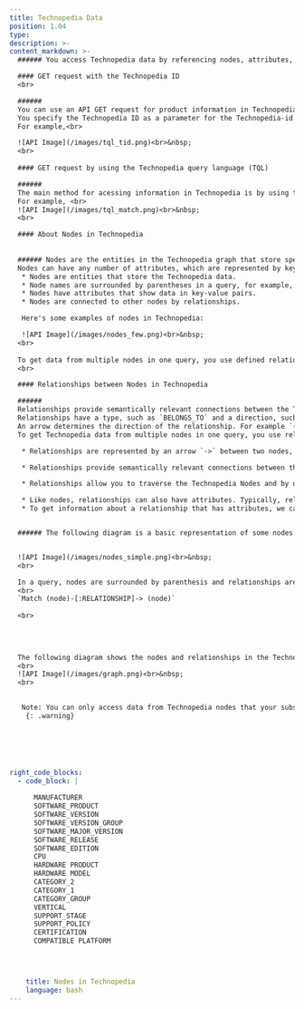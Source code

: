 ```yaml
---
title: Technopedia Data
position: 1.04
type:
description: >-  
content_markdown: >-
  ###### You access Technopedia data by referencing nodes, attributes, relationships, or Technopedia IDs in the Technopedia graph.

  #### GET request with the Technopedia ID
  <br>

  ######
  You can use an API GET request for product information in Technopedia by referencing the Technopedia ID.<br>
  You specify the Technopedia ID as a parameter for the Technopedia-id TQL endpoint. <br>
  For example,<br>

  ![API Image](/images/tql_tid.png)<br>&nbsp;
  <br>
  
  #### GET request by using the Technopedia query language (TQL)

  ######
  The main method for acessing information in Technopedia is by using the API with the Technopedia query language (TQL) to query nodes and relationships in the Technopedia database.<br>
  For example, <br>
  ![API Image](/images/tql_match.png)<br>&nbsp;
  <br>

  #### About Nodes in Technopedia
  
  
  ###### Nodes are the entities in the Technopedia graph that store specific categories of data. <br>
  Nodes can have any number of attributes, which are represented by key-value-pairs.<br> 
   * Nodes are entities that store the Technopedia data.
   * Node names are surrounded by parentheses in a query, for example, (Node).
   * Nodes have attributes that show data in key-value pairs.
   * Nodes are connected to other nodes by relationships.

   Here's some examples of nodes in Technopedia:

   ![API Image](/images/nodes_few.png)<br>&nbsp;
  <br>
   
  To get data from multiple nodes in one query, you use defined relationships to other nodes. 
  <br>

  #### Relationships between Nodes in Technopedia 

  ######
  Relationships provide semantically relevant connections between the Technopedia nodes. <br>
  Relationships have a type, such as `BELONGS_TO` and a direction, such as node x to node y. <br>
  An arrow determines the direction of the relationship. For example `(node x)-[BELONGS_TO]->(node y)`
  To get Technopedia data from multiple nodes in one query, you use relationships to traverse nodes and define the criteria for the data that you want to extract from the database.

   * Relationships are represented by an arrow `->` between two nodes, which represent the direction of the relationship.   Relationships often exist in a single direction, but they can be bidirectional.

   * Relationships provide semantically relevant connections between the Technopedia database nodes, for example, the software product node has the relationship: `[HAS_A]->` to the manufacturer node.

   * Relationships allow you to traverse the Technopedia Nodes and by using the Technopedia query language, and to get data from the specified nodes.

   * Like nodes, relationships can also have attributes. Typically, relationship have quantitative attributes, such as time intervals.
   * To get information about a relationship that has attributes, we can assign it an alias for later reference. The alias is placed in front of the colon `-[anyAlias:Relationship_name]->(node)`


  ###### The following diagram is a basic representation of some nodes and relationships:


  ![API Image](/images/nodes_simple.png)<br>&nbsp;
  <br>

  In a query, nodes are surrounded by parenthesis and relationships are surrounded by square brackets as shown in the following example:
  <br>
  `Match (node)-[:RELATIONSHIP]-> (node)`
  
  <br>
 

  
  
  The following diagram shows the nodes and relationships in the Technopedia database. <br>
  <br>
  ![API Image](/images/graph.png)<br>&nbsp;
  <br>

  
   Note: You can only access data from Technopedia nodes that your subscription allows.
    {: .warning} 

  




right_code_blocks:
  - code_block: |
      
      MANUFACTURER
      SOFTWARE_PRODUCT
      SOFTWARE_VERSION
      SOFTWARE_VERSION_GROUP
      SOFTWARE_MAJOR_VERSION
      SOFTWARE_RELEASE
      SOFTWARE_EDITION
      CPU
      HARDWARE PRODUCT
      HARDWARE MODEL
      CATEGORY_2
      CATEGORY_1
      CATEGORY_GROUP
      VERTICAL
      SUPPORT_STAGE
      SUPPORT_POLICY
      CERTIFICATION
      COMPATIBLE PLATFORM



           
    title: Nodes in Technopedia
    language: bash
---
```


